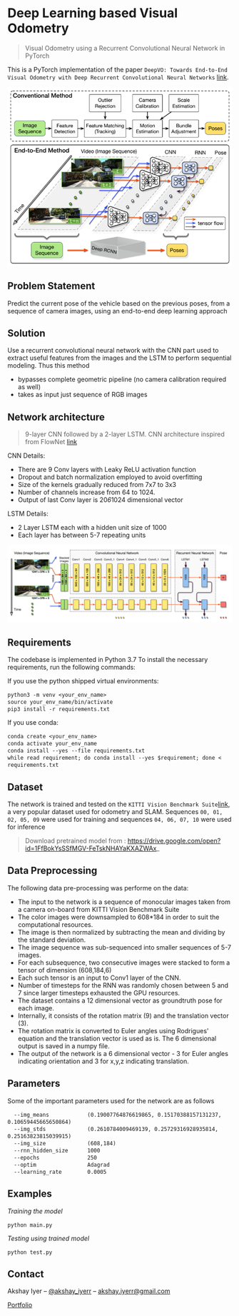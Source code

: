 # Deep Learning based Visual Odometry
> Visual Odometry using a Recurrent Convolutional Neural Network in PyTorch

This is a PyTorch implementation of the paper `DeepVO: Towards End-to-End Visual Odometry with Deep Recurrent Convolutional Neural Networks`
[link](https://arxiv.org/abs/1709.08429). 

![alt text](arch.png)


## Problem Statement

Predict the current pose of the vehicle based on the previous poses, from a sequence of camera images, using an end-to-end deep learning approach

## Solution
Use a recurrent convolutional neural network with the CNN part used to extract useful features from the images and the LSTM to perform sequential modeling. Thus this method
- bypasses complete geometric pipeline (no camera calibration required as well)
- takes as input just sequence of RGB images

## Network architecture
> 9-layer CNN followed by a 2-layer LSTM. CNN architecture inspired from FlowNet [link](https://arxiv.org/abs/1504.06852)

CNN Details:
- There are 9 Conv layers with Leaky ReLU activation function
- Dropout and batch normalization employed to avoid overfitting 
- Size of the kernels gradually reduced from 7x7 to 3x3
- Number of channels increase from 64 to 1024.
- Output of last Conv layer is 20*6*1024 dimensional vector 

LSTM Details:
- 2 Layer LSTM each with a hidden unit size of 1000
- Each layer has between 5-7 repeating units

![alt text](conv_lstm.png)

## Requirements

The codebase is implemented in Python 3.7
To install the necessary requirements, run the following commands:

If you use the python shipped virtual environments:
```
python3 -m venv <your_env_name>
source your_env_name/bin/activate
pip3 install -r requirements.txt
```

If you use conda:
```
conda create <your_env_name>
conda activate your_env_name 
conda install --yes --file requirements.txt
while read requirement; do conda install --yes $requirement; done < requirements.txt
```

## Dataset
The network is trained and tested on the `KITTI Vision Benchmark Suite`[link](http://www.cvlibs.net/datasets/kitti/), a very popular dataset used for odometry and SLAM. Sequences `00, 01, 02, 05, 09` were used for training and sequences `04, 06, 07, 10` were used for inference

> Download pretrained model from : https://drive.google.com/open?id=1FfBokYsSSfMGV-FeTskNHAYaKXAZWAx_

## Data Preprocessing
The following data pre-processing was performe on the data:

- The input to the network is a sequence of monocular images taken from a camera on-board from KITTI Vision Benchmark Suite
- The color images were downsampled to 608*184 in order to suit the computational resources.
- The image is then normalized by subtracting the mean and dividing by the standard deviation. 
- The image sequence was sub-sequenced into smaller sequences of 5-7 images. 
- For each subsequence, two consecutive images were stacked to form a tensor of dimension (608,184,6)
- Each such tensor is an input to Conv1 layer of the CNN.
- Number of timesteps for the RNN was randomly chosen between 5 and 7 since larger timesteps exhausted the GPU resources. 
- The dataset contains a 12 dimensional vector as groundtruth pose for each image. 
- Internally, it consists of the rotation matrix (9) and the translation vector (3). 
- The rotation matrix is converted to Euler angles using Rodrigues' equation and the translation vector is used as is. The 6 dimensional output is saved in a numpy file.
- The output of the network is a 6 dimensional vector - 3 for Euler angles indicating orientation and 3 for x,y,z indicating translation.


## Parameters

Some of the important parameters used for the network are as follows

```
  --img_means            (0.19007764876619865, 0.15170388157131237, 0.10659445665650864)
  --img_stds             (0.2610784009469139, 0.25729316928935814, 0.25163823815039915)
  --img_size             (608,184)
  --rnn_hidden_size      1000
  --epochs               250
  --optim                Adagrad
  --learning_rate        0.0005
```

## Examples

_Training the model_

```
python main.py 
```

_Testing using trained model_

```
python test.py 
```

## Contact

Akshay Iyer – [@akshay_iyerr](https://twitter.com/akshay_iyerr) – akshay.iyerr@gmail.com

[Portfolio](https://akshay-iyer.github.io/)

